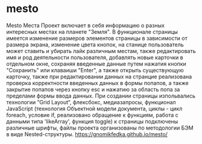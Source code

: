 # mesto
Mesto
Места
Проект включает в себя информацию о разных интересных местах на планете "Земля". В функционале страницы имеется изменение размеров элементов страницы в зависимости от размера экрана, изменение цвета кнопок, на станице пользователь может ставить и убирать лайк различным местам, также редактировать имя и род деятельности пользователя, добавлять новые карточки в отдельном окне, сохраняя введенные данные путем нажатия кнопки "Сохранить" или клаваиши "Enter", а также открыть существующую карточку, также при редактировании данных на странцие реализована проверка корректности введенных данных в формы попапов, а также закрытие попапов через кнопку esc и нажатию за область попа за пределами формы ввода данных. При создании страницы изпольвались технологии ”Grid Layout“, флексбокс, медиазапросы, функционал JavaScript (технология Объектной модели документа, циклы - цикл foreach, условие if, реализовано обращение к функциям, работа с данными типа 'likeArray', функция toggle) к страницы подключены различные шрифты, файлы проекта организованы по методологии БЭМ в виде Nested-структуры.
https://gnomikfedka.github.io/mesto/